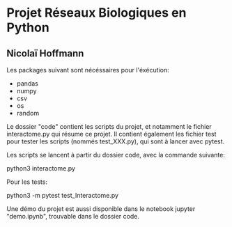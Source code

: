 # Projet Réseaux Biologiques en Python
## Nicolaï Hoffmann

Les packages suivant sont nécéssaires pour l'éxécution:
- pandas
- numpy
- csv
- os
- random

Le dossier "code" contient les scripts du projet, et notamment le fichier interactome.py qui résume ce projet. Il contient également les fichier test pour tester les scripts (nommés test_XXX.py), qui sont à lancer avec pytest.

Les scripts se lancent à partir du dossier code, avec la commande suivante:

python3 interactome.py

Pour les tests:

python3 -m pytest test_Interactome.py

Une démo du projet est aussi disponible dans le notebook jupyter "demo.ipynb", trouvable dans le dossier code.

